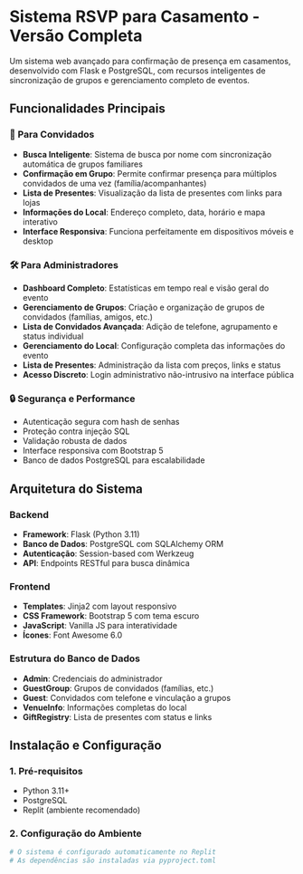 # Sistema RSVP para Casamento - Versão Completa

Um sistema web avançado para confirmação de presença em casamentos, desenvolvido com Flask e PostgreSQL, com recursos inteligentes de sincronização de grupos e gerenciamento completo de eventos.

## Funcionalidades Principais

### 🎯 Para Convidados
- **Busca Inteligente**: Sistema de busca por nome com sincronização automática de grupos familiares
- **Confirmação em Grupo**: Permite confirmar presença para múltiplos convidados de uma vez (família/acompanhantes)
- **Lista de Presentes**: Visualização da lista de presentes com links para lojas
- **Informações do Local**: Endereço completo, data, horário e mapa interativo
- **Interface Responsiva**: Funciona perfeitamente em dispositivos móveis e desktop

### 🛠️ Para Administradores
- **Dashboard Completo**: Estatísticas em tempo real e visão geral do evento
- **Gerenciamento de Grupos**: Criação e organização de grupos de convidados (famílias, amigos, etc.)
- **Lista de Convidados Avançada**: Adição de telefone, agrupamento e status individual
- **Gerenciamento do Local**: Configuração completa das informações do evento
- **Lista de Presentes**: Administração da lista com preços, links e status
- **Acesso Discreto**: Login administrativo não-intrusivo na interface pública

### 🔒 Segurança e Performance
- Autenticação segura com hash de senhas
- Proteção contra injeção SQL
- Validação robusta de dados
- Interface responsiva com Bootstrap 5
- Banco de dados PostgreSQL para escalabilidade

## Arquitetura do Sistema

### Backend
- **Framework**: Flask (Python 3.11)
- **Banco de Dados**: PostgreSQL com SQLAlchemy ORM
- **Autenticação**: Session-based com Werkzeug
- **API**: Endpoints RESTful para busca dinâmica

### Frontend
- **Templates**: Jinja2 com layout responsivo
- **CSS Framework**: Bootstrap 5 com tema escuro
- **JavaScript**: Vanilla JS para interatividade
- **Ícones**: Font Awesome 6.0

### Estrutura do Banco de Dados
- **Admin**: Credenciais do administrador
- **GuestGroup**: Grupos de convidados (famílias, etc.)
- **Guest**: Convidados com telefone e vinculação a grupos
- **VenueInfo**: Informações completas do local
- **GiftRegistry**: Lista de presentes com status e links

## Instalação e Configuração

### 1. Pré-requisitos
- Python 3.11+
- PostgreSQL
- Replit (ambiente recomendado)

### 2. Configuração do Ambiente
```bash
# O sistema é configurado automaticamente no Replit
# As dependências são instaladas via pyproject.toml
